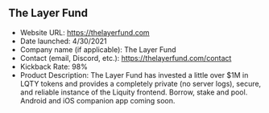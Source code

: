## The Layer Fund
- Website URL: https://thelayerfund.com
- Date launched: 4/30/2021
- Company name (if applicable): The Layer Fund
- Contact (email, Discord, etc.): https://thelayerfund.com/contact
- Kickback Rate: 98%
- Product Description: The Layer Fund has invested a little over $1M in LQTY tokens and provides a completely private (no server logs), secure, and reliable instance of the Liquity frontend. Borrow, stake and pool. Android and iOS companion app coming soon.
